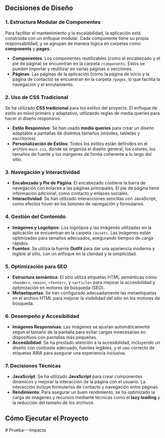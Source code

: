 
## Decisiones de Diseño

### 1. **Estructura Modular de Componentes**
   Para facilitar el mantenimiento y la escalabilidad, la aplicación está construida con un enfoque modular. Cada componente tiene su propia responsabilidad, y se agrupan de manera lógica en carpetas como **components** y **pages**.

   - **Componentes**: Los componentes reutilizables (como el encabezado y el pie de página) se encuentran en la carpeta `/components`. Estos se pueden importar y reutilizar en varias páginas o secciones.
   - **Páginas**: Las páginas de la aplicación (como la página de inicio y la página de contacto) se encuentran en la carpeta `/pages`, lo que facilita la navegación y el enrutamiento.

### 2. **Uso de CSS Tradicional**
   Se ha utilizado **CSS tradicional** para los estilos del proyecto. El enfoque de estilo es móvil primero y adaptativo, utilizando reglas de media queries para hacer el diseño responsivo.

   - **Estilo Responsivo**: Se han usado **media queries** para crear un diseño adaptable a pantallas de distintos tamaños (móviles, tabletas y escritorios).
   - **Personalización de Estilos**: Todos los estilos están definidos en el archivo `main.css`, donde se organiza el diseño general, los colores, los tamaños de fuente y los márgenes de forma coherente a lo largo del sitio.

### 3. **Navegación y Interactividad**
   - **Encabezado y Pie de Página**: El encabezado contiene la barra de navegación con enlaces a las páginas principales. El pie de página tiene información adicional, como contacto y enlaces sociales.
   - **Interactividad**: Se han utilizado interacciones sencillas con JavaScript, como efectos hover en los botones de navegación y formularios.

### 4. **Gestión del Contenido**
   - **Imágenes y Logotipos**: Los logotipos y las imágenes utilizadas en la aplicación se encuentran en la carpeta `/assets`. Las imágenes están optimizadas para tamaños adecuados, asegurando tiempos de carga rápidos.
   - **Fuentes**: Se utiliza la fuente **Outfit** para dar una apariencia moderna y legible al sitio, con un enfoque en la claridad y la simplicidad.

### 5. **Optimización para SEO**
   - **Estructura semántica**: El sitio utiliza etiquetas HTML semánticas como `<header>`, `<main>`, `<footer>`, y `<article>` para mejorar la accesibilidad y optimización en motores de búsqueda (SEO).
   - **Metaetiquetas**: Se han configurado adecuadamente las metaetiquetas en el archivo HTML para mejorar la visibilidad del sitio en los motores de búsqueda.

### 6. **Desempeño y Accesibilidad**
   - **Imágenes Responsivas**: Las imágenes se ajustan automáticamente según el tamaño de la pantalla para evitar cargas innecesarias en dispositivos con pantallas más pequeñas.
   - **Accesibilidad**: Se ha prestado atención a la accesibilidad, incluyendo un diseño con contraste adecuado, fuentes legibles, y el uso correcto de etiquetas ARIA para asegurar una experiencia inclusiva.

### 7. **Decisiones Técnicas**
   - **JavaScript**: Se ha utilizado **JavaScript** para crear componentes dinámicos y mejorar la interacción de la página con el usuario. La interacción incluye formularios de contacto y navegación entre páginas.
   - **Rendimiento**: Para asegurar un buen rendimiento, se ha optimizado la carga de imágenes y recursos mediante técnicas como el **lazy loading** y la reducción del tamaño de los archivos.

## Cómo Ejecutar el Proyecto
#   P r u e b a - - - I m p a c t a  
 